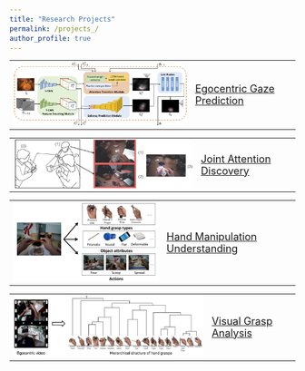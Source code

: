 ```yaml
---
title: "Research Projects"
permalink: /projects_/
author_profile: true
---
```


<style>
table, th, td {
    border: 0px solid black;
}
</style>

<table>
  <tr>
    <td>
    <img src="/images/ECCV2018_architecture.jpg" style="padding-right:25px" width="500">
    </td>
    <td aligh="left">
    <font size="4"><a href="https://cai-mj.github.io/project/egocentric_gaze_prediction">Egocentric Gaze Prediction</a></font>
    </td>
  </tr> 
</table>

<table>
  <tr>
    <td>
    <img src="/images/EPIC2017_concept.jpg" style="padding-right:25px" width="500">
    </td>
    <td aligh="left">
    <font size="4"><a href="https://cai-mj.github.io/project/joint_attention_discovery">Joint Attention Discovery</a></font>
    </td>
  </tr> 
</table>

<table>
  <tr>
    <td>
    <img src="/images/RSS2016_concept.png" style="padding-right:25px" width="400">
    </td>
    <td aligh="left">
    <font size="4"><a href="https://cai-mj.github.io/project/hand_manipulation_understanding">Hand Manipulation Understanding</a></font>
    </td>
  </tr> 
</table>

<table>
  <tr>
    <td>
    <img src="/images/THMS2017_concept.png" style="padding-right:25px" width="500">
    </td>
    <td aligh="left">
    <font size="4"><a href="https://cai-mj.github.io/project/visual_grasp_analysis">Visual Grasp Analysis</a></font>
    </td>
  </tr> 
</table>

